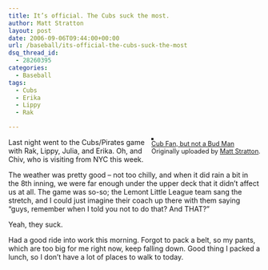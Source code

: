 ```yaml
---
title: It’s official. The Cubs suck the most.
author: Matt Stratton
layout: post
date: 2006-09-06T09:44:00+00:00
url: /baseball/its-official-the-cubs-suck-the-most
dsq_thread_id:
  - 28260395
categories:
  - Baseball
tags:
  - Cubs
  - Erika
  - Lippy
  - Rak

---
```

<div style="float:right;margin-left:10px;margin-bottom:10px;">
  <a title="photo sharing" href="http://www.flickr.com/photos/mugsy/234369263/"><img style="border:solid 2px #000000;" src="http://static.flickr.com/89/234369263_970ead2cc6_m.jpg" alt="" /></a><br /> <span style="font-size:.9em;margin-top:0;"> <a href="http://www.flickr.com/photos/mugsy/234369263/">Cub Fan, but not a Bud Man</a><br /> Originally uploaded by <a href="http://www.flickr.com/people/mugsy/">Matt Stratton</a>. </span>
</div>

Last night went to the Cubs/Pirates game with Rak, Lippy, Julia, and Erika. Oh, and Chiv, who is visiting from NYC this week.

The weather was pretty good &#8211; not too chilly, and when it did rain a bit in the 8th inning, we were far enough under the upper deck that it didn&#8217;t affect us at all. The game was so-so; the Lemont Little League team sang the stretch, and I could just imagine their coach up there with them saying &#8220;guys, remember when I told you not to do that? And THAT?&#8221;

Yeah, they suck.

Had a good ride into work this morning. Forgot to pack a belt, so my pants, which are too big for me right now, keep falling down. Good thing I packed a lunch, so I don&#8217;t have a lot of places to walk to today.